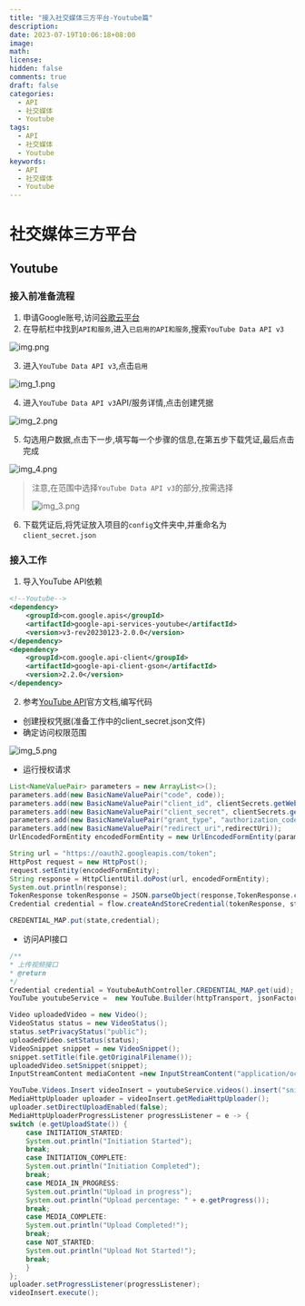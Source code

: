 ```yaml
---
title: "接入社交媒体三方平台-Youtube篇"
description: 
date: 2023-07-19T10:06:18+08:00
image: 
math: 
license: 
hidden: false
comments: true
draft: false
categories:
  - API
  - 社交媒体
  - Youtube
tags:
  - API
  - 社交媒体
  - Youtube
keywords:
  - API
  - 社交媒体
  - Youtube
---
```

# 社交媒体三方平台
## Youtube
### 接入前准备流程
1. 申请Google账号,访问[谷歌云平台](https://console.cloud.google.com/)
2. 在导航栏中找到`API和服务`,进入`已启用的API和服务`,搜索`YouTube Data API v3`

![img.png](img.png)

3. 进入`YouTube Data API v3`,点击`启用`

![img_1.png](img_1.png)

4. 进入`YouTube Data API v3`API/服务详情,点击创建凭据

![img_2.png](img_2.png)

5. 勾选用户数据,点击下一步,填写每一个步骤的信息,在第五步下载凭证,最后点击完成

![img_4.png](img_4.png)

> 注意,在范围中选择`YouTube Data API v3`的部分,按需选择
>
>![img_3.png](img_3.png)

6. 下载凭证后,将凭证放入项目的`config`文件夹中,并重命名为`client_secret.json`

### 接入工作
1. 导入YouTube API依赖
```xml
<!--Youtube-->
<dependency>
    <groupId>com.google.apis</groupId>
    <artifactId>google-api-services-youtube</artifactId>
    <version>v3-rev20230123-2.0.0</version>
</dependency>
<dependency>
    <groupId>com.google.api-client</groupId>
    <artifactId>google-api-client-gson</artifactId>
    <version>2.2.0</version>
</dependency>
```
2. 参考[YouTube API](https://developers.google.com/youtube/v3/docs?hl=zh-cn)官方文档,编写代码
- 创建授权凭据(准备工作中的client_secret.json文件)
- 确定访问权限范围

![img_5.png](img_5.png)

- 运行授权请求
```java
List<NameValuePair> parameters = new ArrayList<>();
parameters.add(new BasicNameValuePair("code", code));
parameters.add(new BasicNameValuePair("client_id", clientSecrets.getWeb().getClientId()));
parameters.add(new BasicNameValuePair("client_secret", clientSecrets.getWeb().getClientSecret()));
parameters.add(new BasicNameValuePair("grant_type", "authorization_code"));
parameters.add(new BasicNameValuePair("redirect_uri",redirectUri));
UrlEncodedFormEntity encodedFormEntity = new UrlEncodedFormEntity(parameters, StandardCharsets.UTF_8.name());

String url = "https://oauth2.googleapis.com/token";
HttpPost request = new HttpPost();
request.setEntity(encodedFormEntity);
String response = HttpClientUtil.doPost(url, encodedFormEntity);
System.out.println(response);
TokenResponse tokenResponse = JSON.parseObject(response,TokenResponse.class);
Credential credential = flow.createAndStoreCredential(tokenResponse, state);

CREDENTIAL_MAP.put(state,credential);
```
- 访问API接口
```java
/**
* 上传视频接口
* @return
*/
Credential credential = YoutubeAuthController.CREDENTIAL_MAP.get(uid);
YouTube youtubeService =  new YouTube.Builder(httpTransport, jsonFactory, credential).build();

Video uploadedVideo = new Video();
VideoStatus status = new VideoStatus();
status.setPrivacyStatus("public");
uploadedVideo.setStatus(status);
VideoSnippet snippet = new VideoSnippet();
snippet.setTitle(file.getOriginalFilename());
uploadedVideo.setSnippet(snippet);
InputStreamContent mediaContent =new InputStreamContent("application/octet-stream",new BufferedInputStream(file.getInputStream()));

YouTube.Videos.Insert videoInsert = youtubeService.videos().insert("snippet,status,id,player", uploadedVideo, mediaContent);
MediaHttpUploader uploader = videoInsert.getMediaHttpUploader();
uploader.setDirectUploadEnabled(false);
MediaHttpUploaderProgressListener progressListener = e -> {
switch (e.getUploadState()) {
    case INITIATION_STARTED:
    System.out.println("Initiation Started");
    break;
    case INITIATION_COMPLETE:
    System.out.println("Initiation Completed");
    break;
    case MEDIA_IN_PROGRESS:
    System.out.println("Upload in progress");
    System.out.println("Upload percentage: " + e.getProgress());
    break;
    case MEDIA_COMPLETE:
    System.out.println("Upload Completed!");
    break;
    case NOT_STARTED:
    System.out.println("Upload Not Started!");
    break;
    }
};
uploader.setProgressListener(progressListener);
videoInsert.execute();
```